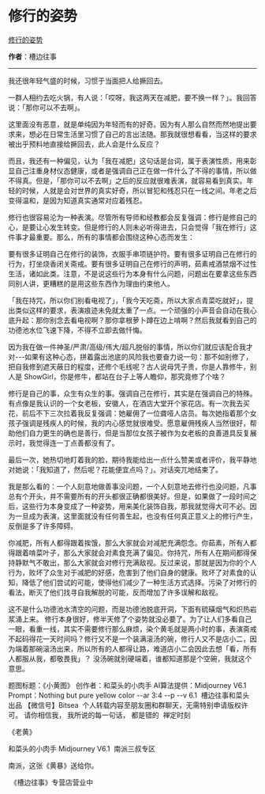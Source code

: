 # 修行的姿势

[修行的姿势](https://mp.weixin.qq.com/s/egOzMBK-Dnm0EyjNUmBT-w)

**作者**：槽边往事

---

我还很年轻气盛的时候，习惯于当面把人给撅回去。

一群人相约去吃火锅，有人说：「哎呀，我这两天在减肥，要不换一样？」。我回答说：「那你可以不去啊」。


这里面没有恶意，就是单纯因为年轻而有的好奇。因为有人那么自然而然地提出要求来，想必在日常生活里习惯了自己的言出法随。那我就很想看看，当这样的要求被出乎预料地直接给撅回去，此人会是什么反应？

而且，我还有一种偏见，认为「我在减肥」这句话是台词，属于表演性质，用来彰显自己注重身材仪态健康，或者是强调自己正在做一件什么了不得的事情，所以做不得真。但是，「那你可以不去啊」之后的反应就很难表演，就容易看到真实。年轻的时候，人就是会对世界的真实好奇，所以冒犯和残忍只在一线之间。年老之后变得温和，是因为知道真实通常对应着残忍。

修行也很容易沦为一种表演。尽管所有导师和经教都会反复强调：修行是修自己的心，是要让心发生转变。但是修行的人则未必听得进去，只会觉得「我在修行」这件事才最重要。那么，所有的事情都会围绕这种心态而发生：

要有很多证明自己在修行的装饰，衣服手串项链护符。要有很多证明自己在修行的行为，打坐烧香闭关斋戒。要有很多证明自己在修行的声明，茹素戒酒禁烟不过性生活，诸如此类。注意，不是说这些行为本身有什么问题，问题出在要拿这些东西同别人讲，更糟糕的是用这些东西作为理由约束他人。

「我在持咒，所以你们别看电视了」，「我今天吃斋，所以大家点青菜吃就好」，提出类似这样的要求，表演痕迹未免就太重了一点。一个顽强的小声音会自动在我心底升起：那你别念去看电视啊？那你拿根萝卜蹲在边上啃啊？然后我就看到自己的功德池水位飞速下降，不得不立即去做忏悔。


因为我在做一件神圣/严肃/高级/伟大/超凡脱俗的事情，所以你们就应该配合我才对---如果有这种心态，拼着露出池底的风险我也要奋力说一句：那不如别修了，把自我修到遮天蔽日的程度，还修个毛线呢？古人说母凭子贵，你是人靠修牛，别人是 ShowGirl，你是修牛，都站在台子上等人瞻仰，那究竟修了个啥？

修行是自己的事，众生有众生的事。强调自己在修行，其实是在强调自己的特殊。有点像是我认识的一个女老板，安徽人，在酒店大堂开个家花店。有一次我去买花，前后不下三次拉着我反复强调：她雇佣了一位聋哑人店员。每次她指着那个女孩子强调是残疾人的时候，我的内心感觉就很难受。愿意雇佣残疾人当然很好，帮助他们自力更生的确也是善行，但是当那位女孩子被作为女老板的良善道具反复展示时，我觉得连一丁点善都没有了。


最后一次，她热切地盯着我的脸，期待我能给出一点什么赞美或者评价，我平静地对她说：「我知道了，然后呢？花能便宜点吗？」。对话突兀地结束了。

我是那么看的：一个人刻意地做善事没问题，一个人刻意地去修行也没问题，凡事总有个开头，并不需要所有的开头都很正确都很美好。但是，如果做了一段时间之后，这些行为本身变成了一种姿势，用来美化装饰自我，那我就觉得大可不必。因为一旦成为表演，这里面就没有任何善生起，也没有任何真正意义上的修行产生，反倒是多了许多障碍。


你减肥，所有人都得跟着挨饿，那么大家就会对减肥充满怨念。你茹素，所有人都得跟着啃菜叶子，那么大家就会对素食充满了偏见。你持咒，所有人在期间都得保持静默气不敢出，那么大家就会对修行充满敌视。反过来说，那就是因为你的个人行为，败坏了众生对于减肥的好感，危害到了他们自身的健康。败坏了对素食的认知，降低了他们尝试的可能，使得他们减少了一种生活方式选择。污染了对修行的看法，断灭了他们找寻自我解脱的可能，反而增加了许多误解和敌视。


这不是什么功德池水清空的问题，而是功德池脱底开洞，下面有硫磺烟气和炽热岩浆涌上来。
修行本身很好，修半天修了个姿势就没必要了。为了让人们多看自己一眼，看重一线，其实不需要修行那么麻烦，染个黄毛就是两小时的事，表演斋戒不起码得花一天时间吗？修行又不是一个装满滚汤的碗，修行人又不是店小二，因为端着那碗滚汤出来，所以所有的人都得让路，难道店小二会因此去想「看，所有人都服从我，都敬畏我」？
没汤碗就别硬端着，谁都知道那是个空碗，我就这个意思。




题图标题：《小黄图》
创作者：和菜头的小肉手
AI算法提供：Midjourney V6.1
Prompt：Nothing but pure yellow color --ar 3:4 --p --v 6.1
 槽边往事和菜头 出品
【微信号】Bitsea 
个人转载内容至朋友圈和群聊天，无需特别申请版权许可。
请你相信我，
我所说的每一句话，
都是错的
 禅定时刻

《老黄》

和菜头的小肉手
Midjourney V6.1
 南派三叔专区

南派，这张《黄暴》送给你。

 《槽边往事》专营店营业中